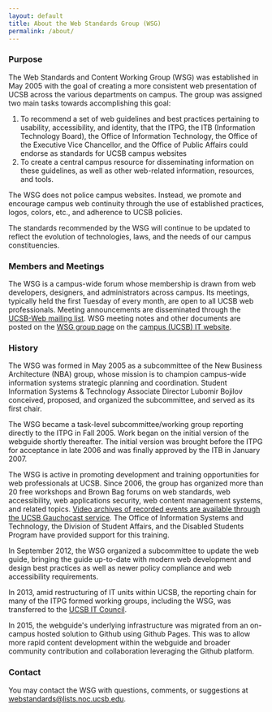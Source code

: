 ```yaml
---
layout: default
title: About the Web Standards Group (WSG)
permalink: /about/
---
```


### Purpose

The Web Standards and Content Working Group (WSG) was established in May 2005
with the goal of creating a more consistent web presentation of UCSB across
the various departments on campus. The group was assigned two main tasks
towards accomplishing this goal:

1. To recommend a set of web guidelines and best practices pertaining to usability, accessibility, and identity, that the ITPG, the ITB (Information Technology Board), the Office of Information Technology, the Office of the Executive Vice Chancellor, and the Office of Public Affairs could endorse as standards for UCSB campus websites
2. To create a central campus resource for disseminating information on these guidelines, as well as other web-related information, resources, and tools.

The WSG does not police campus websites. Instead, we promote and encourage
campus web continuity through the use of established practices, logos, colors,
etc., and adherence to UCSB policies.

The standards recommended by the WSG will continue to be updated to reflect
the evolution of technologies, laws, and the needs of our campus constituencies.

### Members and Meetings

The WSG is a campus-wide forum whose membership is drawn from web developers,
designers, and administrators across campus. Its meetings, typically held the
first Tuesday of every month, are open to all UCSB web professionals.
Meeting announcements are disseminated through the
[UCSB-Web mailing list](https://lists.ucsb.edu/mailman/listinfo/ucsb-web).
WSG meeting notes and other documents are posted on the
[WSG group page](https://it.ucsb.edu/groups/wsg) on the
[campus (UCSB) IT website](https://it.ucsb.edu).

### History

The WSG was formed in May 2005 as a subcommittee of the New Business
Architecture (NBA) group, whose mission is to champion campus-wide information
systems strategic planning and coordination. Student Information Systems &
Technology Associate Director Lubomir Bojilov conceived, proposed, and
organized the subcommittee, and served as its first chair.

The WSG became a task-level subcommittee/working group reporting directly to
the ITPG in Fall 2005. Work began on the initial version of the webguide
shortly thereafter. The initial version was brought before the ITPG for acceptance in late 2006 and was finally approved by the ITB in January 2007.

The WSG is active in promoting development and training opportunities for web
professionals at UCSB. Since 2006, the group has organized more than 20 free
workshops and Brown Bag forums on web standards, web accessibility, web
applications security, web content management systems, and related topics.
[Video archives of recorded events are available through the UCSB Gauchocast service](https://gauchocast.ucsb.edu/Panopto/Pages/Sessions/List.aspx#folderID=%22f454c5a2-ba6f-4383-a0fb-088f709f919c%22). The Office of Information
Systems and Technology, the Division of Student Affairs, and the Disabled
Students Program have provided support for this training.

In September 2012, the WSG organized a subcommittee to update the web guide,
bringing the guide up-to-date with modern web development and design best
practices as well as newer policy compliance and web accessibility requirements.

In 2013, amid restructuring of IT units within UCSB, the reporting chain for
many of the ITPG formed working groups, including the WSG, was transferred to
the [UCSB IT Council](https://it.ucsb.edu/groups/itc).

In 2015, the webguide's underlying infrastructure was migrated from an on-campus hosted solution to Github using Github Pages. This was to allow more rapid content development within the webguide and broader community contribution and collaboration leveraging the Github platform.

### Contact

You may contact the WSG with questions, comments, or suggestions at
[webstandards@lists.noc.ucsb.edu](mailto:webstandards@lists.noc.ucsb.edu).
